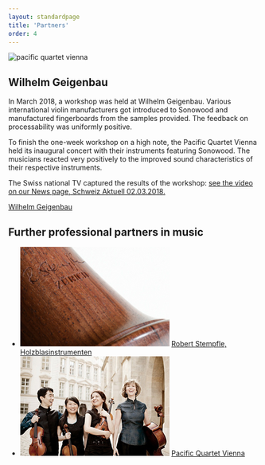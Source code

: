 ```yaml
---
layout: standardpage
title: 'Partners'
order: 4
---
```

<div class="full-width">
      <img  srcset="/assets/images/partner_cover_2x.jpg"
      src="/assets/images/partner_cover.jpg" alt="pacific quartet vienna" class="coverimg">
        <div class="wrap">
          <h2>Wilhelm Geigenbau</h2>
          <p>
          In March 2018, a workshop was held at Wilhelm Geigenbau. Various international violin manufacturers got introduced to Sonowood and manufactured fingerboards from the samples provided. The feedback on processability was uniformly positive.</p>
          <p>To finish the one-week workshop on a high note, the Pacific Quartet Vienna held its inaugural concert with their instruments featuring Sonowood. The musicians reacted very positively to the improved sound characteristics of their respective instruments.</p>
          <p>The Swiss national TV captured the results of the workshop: <a href="/News">see the video on our News page, Schweiz Aktuell 02.03.2018.</a>
          </p>
          <p class="extra-margin-top"><a class="btn" href="http://www.wilhelm-geigenbau.ch/index.php?id=1017" target="blank">Wilhelm Geigenbau</a></p>
      </div>
</div>
<div class="full-width-grey">
      <div class="wrap-grid-3">
      <h2>Further professional partners in music</h2>
          <ul>
              <li>
                <img src="/assets/images/partner_stempfle.jpg"
                alt="Robert Stempfle Holzblasinstrumenten">
                <a href="https://stempfle.ch/de/" target="blank">Robert Stempfle, Holzblasinstrumenten</a>
                </li>
              <li>
                <img src="/assets/images/partner_pqv.jpg"
                alt="Pacific Quartet Vienna">
                <a href="http://pacificquartet.com" target="blank">Pacific Quartet Vienna</a>
              </li>
          </ul>
      </div>
</div>
